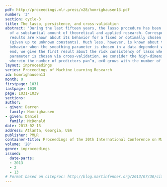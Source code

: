 ```yaml
---
pdf: http://proceedings.mlr.press/v28/homrighausen13.pdf
number: '3'
section: cycle-3
title: The lasso, persistence, and cross-validation
abstract: 'During the last fifteen years, the lasso procedure has been the target
  of a substantial amount of theoretical and applied research. Correspondingly, many
  results are known about its behavior for a fixed or optimally chosen smoothing parameter
  (given up to unknown constants). Much less, however, is known about the lasso’s
  behavior when the smoothing parameter is chosen in a data dependent way. To this
  end, we give the first result about the risk consistency of lasso when the smoothing
  parameter is chosen via cross-validation. We consider the high-dimensional setting
  wherein the number of predictors p=n^α, α>0 grows with the number of observations.  '
layout: inproceedings
series: Proceedings of Machine Learning Research
id: homrighausen13
month: 0
firstpage: 1031
lastpage: 1039
page: 1031-1039
sections: 
author:
- given: Darren
  family: Homrighausen
- given: Daniel
  family: McDonald
date: 2013-02-13
address: Atlanta, Georgia, USA
publisher: PMLR
container-title: Proceedings of the 30th International Conference on Machine Learning
volume: '28'
genre: inproceedings
issued:
  date-parts:
  - 2013
  - 2
  - 13
# Format based on citeproc: http://blog.martinfenner.org/2013/07/30/citeproc-yaml-for-bibliographies/
---
```

